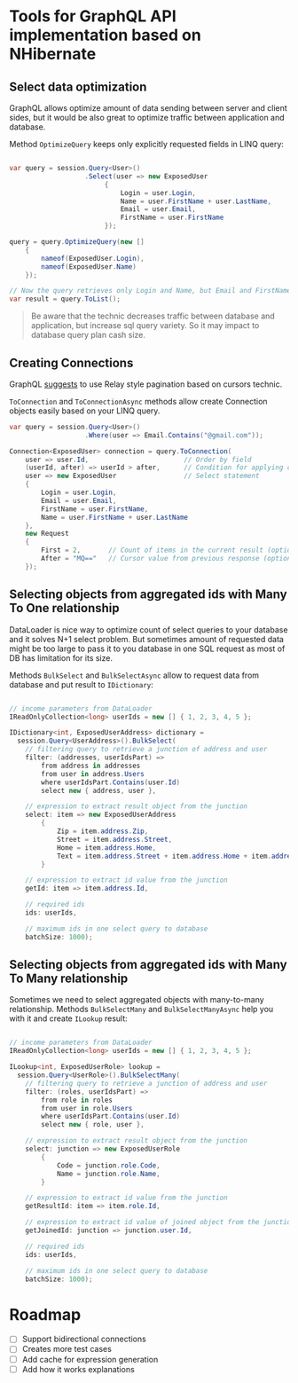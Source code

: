 # Tools for GraphQL API implementation based on NHibernate

## Select data optimization
GraphQL allows optimize amount of data sending between server and client sides, but it would be also great to optimize traffic between application and database.

Method `OptimizeQuery` keeps only explicitly requested fields in LINQ query:

``` cs

var query = session.Query<User>()
                   .Select(user => new ExposedUser
                        {
                            Login = user.Login,
                            Name = user.FirstName + user.LastName,
                            Email = user.Email,
                            FirstName = user.FirstName
                        });

query = query.OptimizeQuery(new []
    {
        nameof(ExposedUser.Login),
        nameof(ExposedUser.Name)
    });

// Now the query retrieves only Login and Name, but Email and FirstName are skip.
var result = query.ToList(); 
```

> Be aware that the technic decreases traffic between database and application,
> but increase sql query variety. So it may impact to database query plan cash size.

## Creating Connections
GraphQL [suggests](https://graphql.org/learn/pagination/) to use Relay style pagination based on cursors technic.

`ToConnection` and `ToConnectionAsync` methods allow create Connection objects easily based on your LINQ query.

``` cs
var query = session.Query<User>()
                   .Where(user => Email.Contains("@gmail.com"));

Connection<ExposedUser> connection = query.ToConnection(
    user => user.Id,                        // Order by field
    (userId, after) => userId > after,      // Condition for applying cursor filtration
    user => new ExposedUser                 // Select statement
    {
        Login = user.Login,
        Email = user.Email,
        FirstName = user.FirstName,
        Name = user.FirstName + user.LastName
    },
    new Request
    {
        First = 2,       // Count of items in the current result (optional)
        After = "MQ=="   // Cursor value from previous response (optional)
    });

```

## Selecting objects from aggregated ids with Many To One relationship
DataLoader is nice way to optimize count of select queries to your database and it solves N+1 select problem. But sometimes amount of requested data might be too large to pass it to you database in one SQL request as most of DB has limitation for its size.

Methods `BulkSelect` and `BulkSelectAsync` allow to request data from database and put result to `IDictionary`:
``` cs

// income parameters from DataLoader
IReadOnlyCollection<long> userIds = new [] { 1, 2, 3, 4, 5 };

IDictionary<int, ExposedUserAddress> dictionary = 
  session.Query<UserAddress>().BulkSelect(
    // filtering query to retrieve a junction of address and user
    filter: (addresses, userIdsPart) =>
        from address in addresses 
        from user in address.Users
        where userIdsPart.Contains(user.Id)
        select new { address, user },

    // expression to extract result object from the junction
    select: item => new ExposedUserAddress
        {
            Zip = item.address.Zip,
            Street = item.address.Street,
            Home = item.address.Home,
            Text = item.address.Street + item.address.Home + item.address.Zip
        }

    // expression to extract id value from the junction
    getId: item => item.address.Id,

    // required ids
    ids: userIds,

    // maximum ids in one select query to database
    batchSize: 1000);

```

## Selecting objects from aggregated ids with Many To Many relationship
Sometimes we need to select aggregated objects with many-to-many relationship. Methods `BulkSelectMany` and `BulkSelectManyAsync` help you with it and create `ILookup` result:
``` cs

// income parameters from DataLoader
IReadOnlyCollection<long> userIds = new [] { 1, 2, 3, 4, 5 };

ILookup<int, ExposedUserRole> lookup = 
  session.Query<UserRole>().BulkSelectMany(
    // filtering query to retrieve a junction of address and user
    filter: (roles, userIdsPart) =>
        from role in roles 
        from user in role.Users
        where userIdsPart.Contains(user.Id)
        select new { role, user },

    // expression to extract result object from the junction
    select: junction => new ExposedUserRole
        {
            Code = junction.role.Code,
            Name = junction.role.Name,
        }

    // expression to extract id value from the junction
    getResultId: item => item.role.Id,

    // expression to extract id value of joined object from the junction
    getJoinedId: junction => junction.user.Id,

    // required ids
    ids: userIds,

    // maximum ids in one select query to database
    batchSize: 1000);

```

# Roadmap
- [ ] Support bidirectional connections
- [ ] Creates more test cases
- [ ] Add cache for expression generation
- [ ] Add how it works explanations
